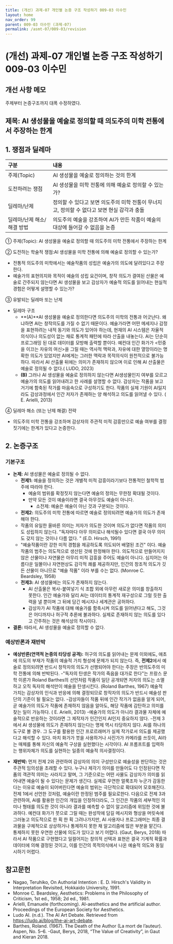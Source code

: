```yaml
---
title: (개선) 과제-07 개인별 논증 구조 작성하기 009-03 이수민
layout: home
nav_order: 99
parent: 009-03 이수민 (과제-07)
permalink: /asmt-07/009-03/revision
---
```


# (개선) 과제-07 개인별 논증 구조 작성하기 009-03 이수민 

## 개선 사항 메모

주제부터 논증구조까지 대폭 수정하였다.

## 제목:  AI 생성물을 예술로 정의할 때 의도주의 미학 전통에서 주장하는 한계

## 1. 쟁점과 딜레마

| 구분 | 내용 |
|:---|:---|
| 주제(Topic) |AI 생성물을 예술로 정의하는 것의 한계 |
| 도전하려는 쟁점 | AI 생성물을 미학 전통에 의해 예술로 정의할 수 있는가? |
| 딜레마/난제 | 정의할 수 있다고 보면 의도주의 미학 전통이 무너지고, 정의할 수 없다고 보면 현실 감각과 충돌 |
| 딜레마/난제 해소/해결 방법 | 의도주의 예술을 강조하여 AI가 만든 작품이 예술의 대상에 들어갈 수 없음을 논증 |

① 주제(Topic):  AI 생성물을 예술로 정의할 때 의도주의 미학 전통에서 주장하는 한계

② 도전하는 학술적 쟁점:AI 생성물을 미학 전통에 의해 예술로 정의할 수 있는가?

- 전통적 의도주의 미학에서는 예술작품의 성립은 예술가의 의도에 달려있다고 주장한다. 
- 예술가의 표현의지와 목적이 예술의 성립 요건이며, 창작 의도가 결여된 산물은 예술로 간주되지 않는다면 AI 생성물을 보고 감상자가 예술적 의도를 읽어내는 현실적 경험은 어떻게 설명할 수 있는가? 

③ 유발되는 딜레마 또는 난제

- 딜레마 구조
  - **(A)**AI 생성물을 예술로 정의한다면 의도주의 미학의 전통과 어긋난다.  왜냐하면 AI는 창작의도를 가질 수 없기 때문이다. 예술가라면 어떤 메세지나 감정을 표현하려는 내적 동기와 의도가 있어야 하는데, 현재의 AI 시스템은 자율적 의식이나 의도성이 없는 채로 통계적 패턴에 따라 산출을 내놓는다. AI는 단순히 프로그래밍 된 대로 데이터를 모방해 출력할 뿐이다. 예컨대 인간 화가가 <민중을 이끄는 자유의 여신>을 그릴 때는 역사적 맥락과, 자유에 대한 열망이라는 명확한 의도가 있었지만 AI에게는 그러한 맥락과 목적의식이 원천적으로 불가능하다. 따라서 AI 산출물 뒤에는 의미가 존재하지 않으며 이로 인해 AI 산출물은 예술로 정의될 수 없다.( LUDO, 2023)
  - **(B)** 그러나 AI 생성물을 예술로 정의하지 않는다면 AI생성물인지 여부를 모르고 예술가의 의도를 읽어내려고 한 사례를 설명할 수 없다. 감상자는 작품을 보고 거기에 함축된 작가를 마음속으로 구성하기도 한다. 작품의 실제 기원이 AI일지라도 감상과정에서 인간 저자가 존재하는 양 해석하고 의도를 읽어낼 수 있다.  ( E. Arielli, 2013)

④ 딜레마 해소 (또는 난제 해결) 전략

- 의도주의 미학 전통을 강조하며 감상자의 주관적 미적 감흥만으로 예술 여부를 결정짓기에는 한계가 있다고 논증한다.

## 2. 논증구조

### 기본구조

- **논제:** AI 생성물은 예술로 정의될 수 없다. 
  - **전제1:** 예술을 정의하는 것은 개별적 미적 감흥이라기보다 전통적인 철학적 범주에 따라야 한다.
    - 예술의 범위를 확정짓지 않는다면 예술의 정의는 무한정 확대될 것이다.
	- 만약 모든 것이 예술이라면 결국 아무것도 예술이 아니다.
        - 소전제: 예술은 예술이 아닌 것과 구분되는 것이다. 
  - **전제2:** 의도주의 미학 전통에 따르면 예술로 정의되려면 예술가의 의도가 존재해야 한다.
   - 작품의 유일한 올바른 의미는 저자가 의도한 것이며 의도가 없다면 작품의 의미도 성립하지 않는다. "독자마다 아무 의미로나 해석될수 있다면 결국 아무 의미도 갖지 않는 것이나 다름 없다. " (E.D. Hirsch, 1991)
   - "예술작품이란 강한 미적 경험을 제공하도록 의도되어 배열된 조건" 이다. 예술 작품의 범주는 의도적으로 생산된 것에 한정해야 한다. 의도적으로 만들어지지 않은 산물이나 자연물은 아무리 미적 감흥을 주어도 예술이 아니다. 심지어는 아름다운 일몰이나 자연현상도 감각적 쾌를 제공하지만, 인간의 창조적 의도가 깃든 산물이 아니므로 "예술 작품" 이라 부를 수는 없다. (Monroe C. Beardsley, 1958)
  - **전제3:** AI 생성물에는 의도가 존재하지 않는다.
      - AI 산출물은 복사-붙여넣기 식 조합 외에 아무런 새로운 의미를 창출하지 못한다. 인간 예술가와 달리 AI는 데이터의 통계적 재구성으로 그럴 듯한 출력을 낼 뿐이며 그 뒤에 담긴 메시지나 세계관은 공허하다. 
      - 감상자가 AI 작품에 대해 예술가를 함축시켜 의도를 읽어낸다고 해도, 그것은 어디까지나 허구적 추론에 불과하다. 실제로 존재하지 않는 의도를 있다고 간주하는 것은 해석상의 착시이다. 
- **결론:** 따라서, AI 생성물을 예술로 정의할 수 없다.   

### 예상반론과 재반박

- **예상반론(연역적 논증의 타당성 공격):** 허구의 의도를 읽어내는 문제 이외에도, 애초에 의도의 부재가 작품의 예술적 가치 형성에 문제가 되지 않는다. 즉, **전제2**에서 예술로 정의되려면 반드시 창작자의 의도가 선행되어야 한다는 주장은 반의도주의 미학 전통에 의해 반박된다. 
-"독자의 탄생은 작가의 죽음을 대가로 한다"는 프랑스 문학 이론가 Roland Barthes의 선언처럼 작품이 일단 공개되면 저자의 의도는 소멸하고 오직 독자의 해석만이 예술을 탄생시킨다. (Roland Barthes, 1967) 예술적 가치는 감상자의 인식과 반응에 의해 결정되므로 창작자의 의도가 반드시 예술성 판단의 기준이 될 필요는 없다.
-감상자들이 작품 뒤에 인간 작가가 없음을 알게 되어, 곧 예술가의 의도가 작품에 존재하지 않음을 알아도, 해당 작품에 감탄하고 의미를 찾는 일이 가능하다. ( E. Arielli, 2013)
-예술가의 의도가 아니라 결과물 자체에 예술적으로 반응하는 것이라면 그 제작자가 인간인지 AI인지 중요하지 않다. 
-전제 3에서 AI 생성물에 의도가 존재하지 않는다는 명제 역시 타당하지 않다. AI를 하나의 도구로 볼 경우. 그 도구를 활용한 인간 프로르래머가 실제 작가로서 의도를 제공했다고 해석할 수 있다. 마치 화가가 붓을 사용하거나 사진가가 카메라를 쓰듯이, AI라는 매체를 통해 자신의 예술적 구상을 실현했다는 시각이다. AI 프롬프트를 입력하는 행위자체가 의도를 실현하는 일종의 예술적 의사결정이다. 

- **재반박:** 먼저 전제 2와 관련하여 감상자의 의미 구성만으로 예술성을 판단하는 것은 주관적 임의성을 초래할 수 있다. 누구나 제각기 의미를 만들어도 다 인정된다면 작품의 객관적 의미는 사라지고 말며, 그 기준으로는 어떤 사물도 감상자가 의미를 읽어내면 예술이 될 수 있다는 문제가 생긴다. 실제로 우연한 얼룩조차 누군가 감동한다는 이유로 예술이 되어버린다면 예술의 범위는 극단적으로 확대되어 모호해진다. 전제 1에서 선언한 것처럼, 예술이란 한정된 범주를 필요로한다.  다음으로 전제 3과 관련하여, AI를 활용한 인간의 개입을 인정하더라도, 그 인간은 작품의 세부적인 의미나 형태를 의도한 것이 아니라 결과를 예측할 수 없이 알고리즘에 위임한 것에 불과하다. 예컨대 화가가 붓으로 그릴 때는 완성작에 담길 메시지와 형상을 머릿속에 그러놓고 의도적으로 한 획 한 획 그려나가지만, AI 사용자나 프로그래머는 최종 결과물을 구체적으로 상상하거나 통제하지 못한 채 알고리즘에 많은 부분을 맡긴다. 통제하지 못한 우연한 산물에 의도가 있다고 보기 어렵다. (Gaut, Berys, 2018)  따라서 AI 작품으로 구현했다고 일컬어지는 창의적 선택과 표현은 결국 기계적 확률과 데이터에 의해 결정된 것이고, 이를 인간의 목적의식에서 나온 예술적 의도와 동일시하기 어렵다. 

## 참고문헌

- Nagao, Teruhiko, On Authorial Intention : E. D. Hirsch's Validity in Interpretation Revisited, Hokkaido University, 1991.
- Monroe C. Beardsley, Aesthetics: Problems in the Philosophy of Criticism, 1st ed., 1958; 2d ed., 1981.
- Arielli, Emanuele (forthcoming). AI-aesthetics and the artificial author. Proceedings of the European Society for Aesthetics.
- Ludo AI. (n.d.). The AI Art Debate. Retrieved from https://ludo.ai/blog/the-ai-art-debate.
- Barthes, Roland. (1967). The Death of the Author (La mort de l’auteur). Aspen, No. 5–6.
-Gaut, Berys, 2018, “The Value of Creativity”, in Gaut and Kieran 2018.